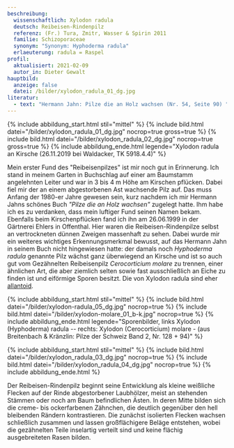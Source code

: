 ```yaml
---
beschreibung:
  wissenschaftlich: Xylodon radula
  deutsch: Reibeisen-Rindenpilz
  referenz: (Fr.) Tura, Zmitr, Wasser & Spirin 2011
  familie: Schizoporaceae
  synonym: "Synonym: Hyphoderma radula"
  erlaeuterung: radula = Raspel
profil:
  aktualisiert: 2021-02-09
  autor_in: Dieter Gewalt
hauptbild:
  anzeige: false
  datei: /bilder/xylodon_radula_01_dg.jpg
literatur:
  - text: "Hermann Jahn: Pilze die an Holz wachsen (Nr. 54, Seite 90) "
---
```

{% include abbildung_start.html stil="mittel" %}
{% include bild.html datei="/bilder/xylodon_radula_01_dg.jpg" nocrop=true gross=true %}
{% include bild.html datei="/bilder/xylodon_radula_02_dg.jpg" nocrop=true gross=true %}
{% include abbildung_ende.html legende="Xylodon radula an Kirsche  (26.11.2019  bei Waldacker,  TK 5918.4.4)" %}

Mein erster Fund des "Reibeisenpilzes" ist mir noch gut in Erinnerung. Ich stand in meinem Garten in Buchschlag auf einer am Baumstamm angelehnten Leiter und war in 3 bis 4 m Höhe am Kirschen pflücken. Dabei fiel mir der an einem abgestorbenen Ast wachsende Pilz auf. Das muss Anfang der 1980-er Jahre gewesen sein, kurz nachdem ich mir Hermann Jahns schönes Buch *"Pilze die an Holz wachsen"* zugelegt hatte. Ihm habe ich es zu verdanken, dass mein luftiger Fund seinen Namen bekam. Ebenfalls beim Kirschenpflücken fand ich ihn am 26.06.1999 in der Gärtnerei Ehlers in Offenthal. Hier waren die Reibeisen-Rindenpilze selbst an vertrockneten dünnen Zweigen massenhaft zu sehen. Dabei wurde mir ein weiteres wichtiges Erkennungsmerkmal bewusst, auf das Hermann Jahn in seinem Buch nicht hingewiesen hatte: der damals noch *Hyphoderma radula* genannte Pilz wächst ganz überwiegend an Kirsche und ist so auch gut vom Gezähnelten Reibeisenpilz *Cerocorticium molare* zu trennen, einer ähnlichen Art, die aber ziemlich selten sowie fast ausschließlich an Eiche zu finden ist und eiförmige Sporen besitzt. Die von Xylodon radula sind eher [allantoid](allantoid "Glossar").

{% include abbildung_start.html stil="mittel" %}
{% include bild.html datei="/bilder/xylodon-radula_05_dg.jpg" nocrop=true %}
{% include bild.html datei="/bilder/xylodon-molare_01_b-k.jpg" nocrop=true %}
{% include abbildung_ende.html legende="Sporenbilder, links Xylodon (Hyphoderma) radula -- rechts: Xylodon (Cerocorticium) molare - (aus Breitenbach & Kränzlin: Pilze der Schweiz Band 2, Nr. 128 + 94)" %}

{% include abbildung_start.html stil="mittel" %}
{% include bild.html datei="/bilder/xylodon_radula_03_dg.jpg" nocrop=true %}
{% include bild.html datei="/bilder/xylodon_radula_04_dg.jpg" nocrop=true %}
{% include abbildung_ende.html %}

Der Reibeisen-Rindenpilz beginnt seine Entwicklung als kleine weißliche Flecken auf der Rinde abgestorbener Laubhölzer, meist an stehenden Stämmen oder noch am Baum befindlichen Ästen. In deren Mitte bilden sich die creme- bis ockerfarbenen Zähnchen, die deutlich gegenüber den hell bleibenden Rändern kontrastieren. Die zunächst isolierten Flecken wachsen schließlich zusammen und lassen großflächigere Beläge entstehen, wobei die gezähnelten Teile inselartig verteilt sind und keine flächig ausgebreiteten Rasen bilden.